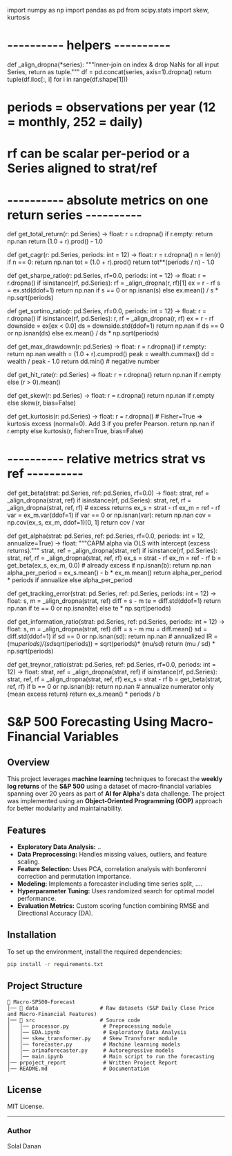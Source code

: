 import numpy as np
import pandas as pd
from scipy.stats import skew, kurtosis

# ---------- helpers ----------
def _align_dropna(*series):
    """Inner-join on index & drop NaNs for all input Series, return as tuple."""
    df = pd.concat(series, axis=1).dropna()
    return tuple(df.iloc[:, i] for i in range(df.shape[1]))

# periods = observations per year (12 = monthly, 252 = daily)
# rf can be scalar per-period or a Series aligned to strat/ref

# ---------- absolute metrics on one return series ----------
def get_total_return(r: pd.Series) -> float:
    r = r.dropna()
    if r.empty: return np.nan
    return (1.0 + r).prod() - 1.0

def get_cagr(r: pd.Series, periods: int = 12) -> float:
    r = r.dropna()
    n = len(r)
    if n == 0: return np.nan
    tot = (1.0 + r).prod()
    return tot**(periods / n) - 1.0

def get_sharpe_ratio(r: pd.Series, rf=0.0, periods: int = 12) -> float:
    r = r.dropna()
    if isinstance(rf, pd.Series):
        rf = _align_dropna(r, rf)[1]
    ex = r - rf
    s = ex.std(ddof=1)
    return np.nan if s == 0 or np.isnan(s) else ex.mean() / s * np.sqrt(periods)

def get_sortino_ratio(r: pd.Series, rf=0.0, periods: int = 12) -> float:
    r = r.dropna()
    if isinstance(rf, pd.Series):
        r, rf = _align_dropna(r, rf)
    ex = r - rf
    downside = ex[ex < 0.0]
    ds = downside.std(ddof=1)
    return np.nan if ds == 0 or np.isnan(ds) else ex.mean() / ds * np.sqrt(periods)

def get_max_drawdown(r: pd.Series) -> float:
    r = r.dropna()
    if r.empty: return np.nan
    wealth = (1.0 + r).cumprod()
    peak = wealth.cummax()
    dd = wealth / peak - 1.0
    return dd.min()  # negative number

def get_hit_rate(r: pd.Series) -> float:
    r = r.dropna()
    return np.nan if r.empty else (r > 0).mean()

def get_skew(r: pd.Series) -> float:
    r = r.dropna()
    return np.nan if r.empty else skew(r, bias=False)

def get_kurtosis(r: pd.Series) -> float:
    r = r.dropna()
    # Fisher=True => kurtosis excess (normal=0). Add 3 if you prefer Pearson.
    return np.nan if r.empty else kurtosis(r, fisher=True, bias=False)

# ---------- relative metrics strat vs ref ----------
def get_beta(strat: pd.Series, ref: pd.Series, rf=0.0) -> float:
    strat, ref = _align_dropna(strat, ref)
    if isinstance(rf, pd.Series):
        strat, ref, rf = _align_dropna(strat, ref, rf)
    # excess returns
    ex_s = strat - rf
    ex_m = ref - rf
    var = ex_m.var(ddof=1)
    if var == 0 or np.isnan(var): return np.nan
    cov = np.cov(ex_s, ex_m, ddof=1)[0, 1]
    return cov / var

def get_alpha(strat: pd.Series, ref: pd.Series, rf=0.0, periods: int = 12, annualize=True) -> float:
    """CAPM alpha via OLS with intercept (excess returns)."""
    strat, ref = _align_dropna(strat, ref)
    if isinstance(rf, pd.Series):
        strat, ref, rf = _align_dropna(strat, ref, rf)
    ex_s = strat - rf
    ex_m = ref - rf
    b = get_beta(ex_s, ex_m, 0.0)  # already excess
    if np.isnan(b): return np.nan
    alpha_per_period = ex_s.mean() - b * ex_m.mean()
    return alpha_per_period * periods if annualize else alpha_per_period

def get_tracking_error(strat: pd.Series, ref: pd.Series, periods: int = 12) -> float:
    s, m = _align_dropna(strat, ref)
    diff = s - m
    te = diff.std(ddof=1)
    return np.nan if te == 0 or np.isnan(te) else te * np.sqrt(periods)

def get_information_ratio(strat: pd.Series, ref: pd.Series, periods: int = 12) -> float:
    s, m = _align_dropna(strat, ref)
    diff = s - m
    mu = diff.mean()
    sd = diff.std(ddof=1)
    if sd == 0 or np.isnan(sd): return np.nan
    # annualized IR = (mu*periods)/(sd*sqrt(periods)) = sqrt(periods)* (mu/sd)
    return (mu / sd) * np.sqrt(periods)

def get_treynor_ratio(strat: pd.Series, ref: pd.Series, rf=0.0, periods: int = 12) -> float:
    strat, ref = _align_dropna(strat, ref)
    if isinstance(rf, pd.Series):
        strat, ref, rf = _align_dropna(strat, ref, rf)
    ex_s = strat - rf
    b = get_beta(strat, ref, rf)
    if b == 0 or np.isnan(b): return np.nan
    # annualize numerator only (mean excess return)
    return ex_s.mean() * periods / b



# S&P 500 Forecasting Using Macro-Financial Variables

## Overview
This project leverages **machine learning** techniques to forecast the **weekly log returns** of the **S&P 500** using a dataset of macro-financial variables spanning over 20 years as part of **AI for Alpha**'s data challenge. The project was implemented using an **Object-Oriented Programming (OOP)** approach for better modularity and maintainability.

## Features
- **Exploratory Data Analysis:** ..
- **Data Preprocessing:** Handles missing values, outliers, and feature scaling.
- **Feature Selection:** Uses PCA, correlation analysis with bonferonni correction and permutation importance.
- **Modeling:** Implements a forecaster including time series split, ....
- **Hyperparameter Tuning:** Uses randomized search for optimal model performance.
- **Evaluation Metrics:** Custom scoring function combining RMSE and Directional Accuracy (DA).

## Installation
To set up the environment, install the required dependencies:

```bash
pip install -r requirements.txt
```

## Project Structure
```plaintext
📂 Macro-SP500-Forecast
│── 📂 data                    # Raw datasets (S&P Daily Close Price and Macro-Financial Features)
│── 📂 src                     # Source code
│   │── processor.py           # Preprocessing module
│   │── EDA.ipynb              # Exploratory Data Analysis
│   │── skew_transformer.py    # Skew Transforer module
│   │── forecaster.py          # Machine learning models
│   │── arimaforecaster.py     # Autoregressive models
│   │── main.ipynb             # Main script to run the forecasting
│── prpoject_report            # Written Project Report
│── README.md                  # Documentation
```

## License
MIT License.

---
### Author
Solal Danan

